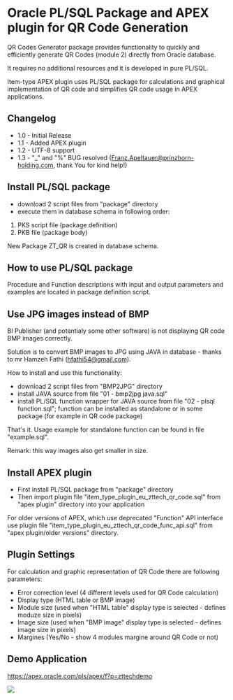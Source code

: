 # Oracle PL/SQL Package and APEX plugin for QR Code Generation
QR Codes Generator package provides functionality to quickly and efficiently generate QR Codes (module 2) directly from Oracle database.

It requires no additional resources and it is developed in pure PL/SQL.

Item-type APEX plugin uses PL/SQL package for calculations and graphical implementation of QR code and simplifies QR code usage in APEX applications.

## Changelog
- 1.0 - Initial Release
- 1.1 - Added APEX plugin
- 1.2 - UTF-8 support
- 1.3 - "_" and "%" BUG resolved (Franz.Apeltauer@prinzhorn-holding.com, thank You for kind help!)

## Install PL/SQL package
- download 2 script files from "package" directory 
- execute them in database schema in following order:
1. PKS script file (package definition)
2. PKB file (package body)

New Package ZT_QR is created in database schema.

## How to use PL/SQL package
Procedure and Function descriptions with input and output parameters and examples are located in package definition script.

## Use JPG images instead of BMP
BI Publisher (and potentialy some other software) is not displaying QR code BMP images correctly.

Solution is to convert BMP images to JPG using JAVA in database - thanks to mr Hamzeh Fathi (hfathi54@gmail.com).

How to install and use this functionality:
- download 2 script files from "BMP2JPG" directory
- install JAVA source from file "01 - bmp2jpg java.sql"
- install PL/SQL function wrapper for JAVA source from file "02 - plsql function.sql"; function can be installed as standalone or in some package (for example in QR code package)

That's it. Usage example for standalone function can be found in file "example.sql".

Remark: this way images also get smaller in size.

## Install APEX plugin
- First install PL/SQL package from "package" directory
- Then import plugin file "item_type_plugin_eu_zttech_qr_code.sql" from "apex plugin" directory into your application

For older versions of APEX, which use deprecated "Function" API interface use plugin file "item_type_plugin_eu_zttech_qr_code_func_api.sql" from "apex plugin/older versions" directory.

## Plugin Settings
For calculation and graphic representation of QR Code there are following parameters:
- Error correction level (4 different levels used for QR Code calculation)
- Display type (HTML table or BMP image)
- Module size (used when "HTML table" display type is selected - defines moduze size in pixels)
- Image size (used when "BMP image" display type is selected - defines image size in pixels)
- Margines (Yes/No - show 4 modules margine around QR Code or not)

## Demo Application
https://apex.oracle.com/pls/apex/f?p=zttechdemo

![](https://github.com/zorantica/qr-code/blob/master/preview.jpg)
